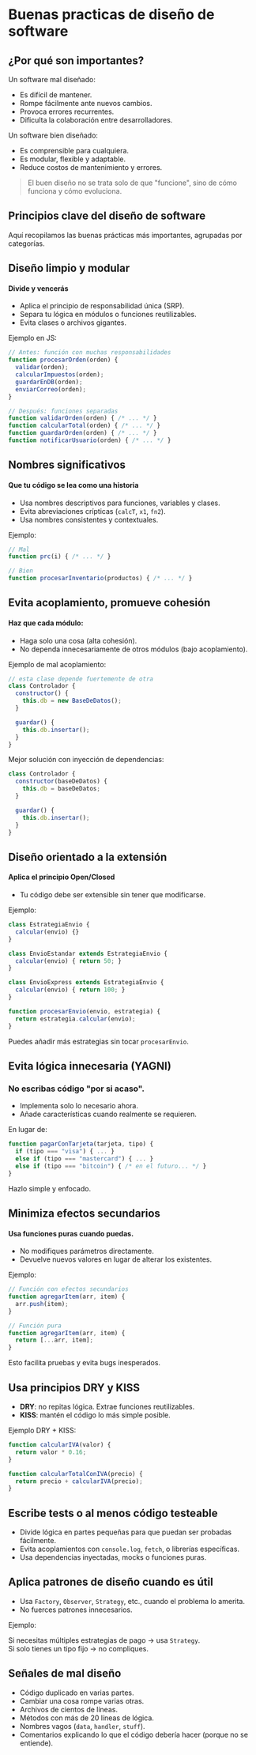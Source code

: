 # **Buenas practicas de diseño de software**

## ¿Por qué son importantes?

Un software mal diseñado:
- Es difícil de mantener.
- Rompe fácilmente ante nuevos cambios.
- Provoca errores recurrentes.
- Dificulta la colaboración entre desarrolladores.

Un software bien diseñado:
- Es comprensible para cualquiera.
- Es modular, flexible y adaptable.
- Reduce costos de mantenimiento y errores.

> El buen diseño no se trata solo de que "funcione", sino de cómo funciona y cómo evoluciona.



## Principios clave del diseño de software

Aquí recopilamos las buenas prácticas más importantes, agrupadas por categorías.



## Diseño limpio y modular

#### Divide y vencerás

- Aplica el principio de responsabilidad única (SRP). 
- Separa tu lógica en módulos o funciones reutilizables.
- Evita clases o archivos gigantes.

Ejemplo en JS:
```js
// Antes: función con muchas responsabilidades
function procesarOrden(orden) {
  validar(orden);
  calcularImpuestos(orden);
  guardarEnDB(orden);
  enviarCorreo(orden);
}

// Después: funciones separadas
function validarOrden(orden) { /* ... */ }
function calcularTotal(orden) { /* ... */ }
function guardarOrden(orden) { /* ... */ }
function notificarUsuario(orden) { /* ... */ }
```



## Nombres significativos

#### Que tu código se lea como una historia

- Usa nombres descriptivos para funciones, variables y clases. 
- Evita abreviaciones crípticas (`calcT`, `x1`, `fn2`).
- Usa nombres consistentes y contextuales.

Ejemplo:
```js
// Mal
function prc(i) { /* ... */ }

// Bien
function procesarInventario(productos) { /* ... */ }
```



## Evita acoplamiento, promueve cohesión

#### Haz que cada módulo:

- Haga solo una cosa (alta cohesión). 
- No dependa innecesariamente de otros módulos (bajo acoplamiento).

Ejemplo de mal acoplamiento:
```js
// esta clase depende fuertemente de otra
class Controlador {
  constructor() {
    this.db = new BaseDeDatos();
  }

  guardar() {
    this.db.insertar();
  }
}
```

Mejor solución con inyección de dependencias:
```js
class Controlador {
  constructor(baseDeDatos) {
    this.db = baseDeDatos;
  }

  guardar() {
    this.db.insertar();
  }
}
```



## Diseño orientado a la extensión

#### Aplica el principio Open/Closed

- Tu código debe ser extensible sin tener que modificarse.

Ejemplo:
```js
class EstrategiaEnvio {
  calcular(envio) {}
}

class EnvioEstandar extends EstrategiaEnvio {
  calcular(envio) { return 50; }
}

class EnvioExpress extends EstrategiaEnvio {
  calcular(envio) { return 100; }
}

function procesarEnvio(envio, estrategia) {
  return estrategia.calcular(envio);
}
```
Puedes añadir más estrategias sin tocar `procesarEnvio`.



## Evita lógica innecesaria (YAGNI)

### No escribas código "por si acaso".

- Implementa solo lo necesario ahora.    
- Añade características cuando realmente se requieren.

En lugar de:
```js
function pagarConTarjeta(tarjeta, tipo) {
  if (tipo === "visa") { ... }
  else if (tipo === "mastercard") { ... }
  else if (tipo === "bitcoin") { /* en el futuro... */ }
}
```
Hazlo simple y enfocado.



## Minimiza efectos secundarios

#### Usa funciones puras cuando puedas.

- No modifiques parámetros directamente.
- Devuelve nuevos valores en lugar de alterar los existentes.

Ejemplo:
```js
// Función con efectos secundarios
function agregarItem(arr, item) {
  arr.push(item);
}

// Función pura
function agregarItem(arr, item) {
  return [...arr, item];
}
```
Esto facilita pruebas y evita bugs inesperados.



## Usa principios DRY y KISS

- **DRY**: no repitas lógica. Extrae funciones reutilizables.
- **KISS**: mantén el código lo más simple posible.

Ejemplo DRY + KISS:
```js
function calcularIVA(valor) {
  return valor * 0.16;
}

function calcularTotalConIVA(precio) {
  return precio + calcularIVA(precio);
}
```



## Escribe tests o al menos código testeable

- Divide lógica en partes pequeñas para que puedan ser probadas fácilmente.
- Evita acoplamientos con `console.log`, `fetch`, o librerías específicas.
- Usa dependencias inyectadas, mocks o funciones puras.



## Aplica patrones de diseño cuando es útil

- Usa `Factory`, `Observer`, `Strategy`, etc., cuando el problema lo amerita.
- No fuerces patrones innecesarios.

Ejemplo:

Si necesitas múltiples estrategias de pago → usa `Strategy`.  
Si solo tienes un tipo fijo → no compliques.



## Señales de mal diseño

- Código duplicado en varias partes.
- Cambiar una cosa rompe varias otras.
- Archivos de cientos de líneas.
- Métodos con más de 20 líneas de lógica.
- Nombres vagos (`data`, `handler`, `stuff`).
- Comentarios explicando lo que el código debería hacer (porque no se entiende).



